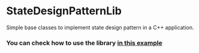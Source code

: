 # StateDesignPatternLib
Simple base classes to implement state design pattern in a C++ application.

### You can check how to use the library [in this example](examples/example1.cpp)
